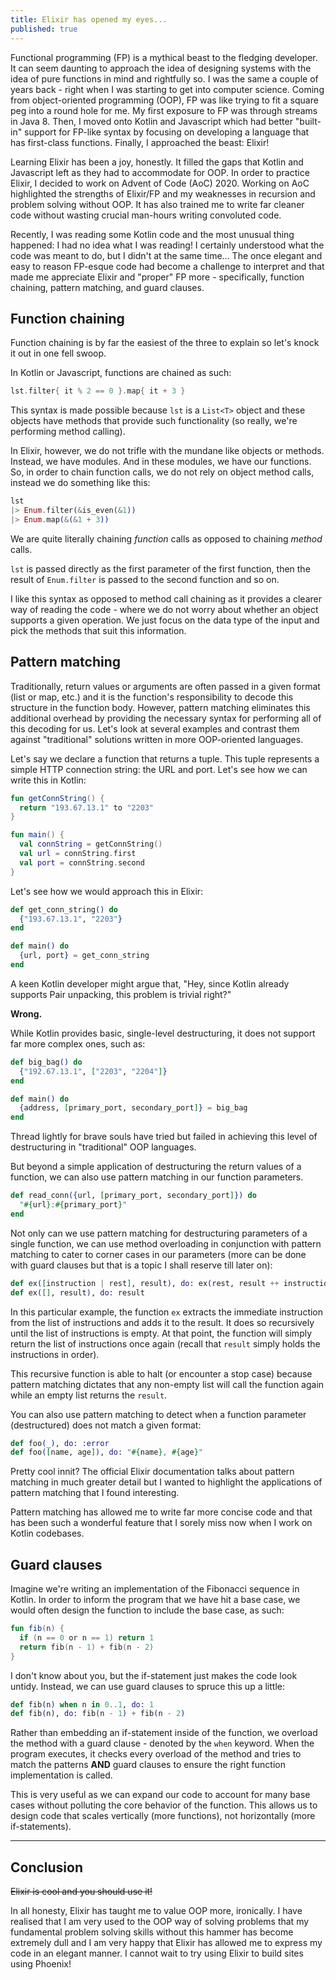 ```yaml
---
title: Elixir has opened my eyes...
published: true
---
```


Functional programming (FP) is a mythical beast to the fledging developer. It can seem daunting to approach the idea of designing systems with the idea of pure functions in mind and rightfully so. I was the same a couple of years back - right when I was starting to get into computer science. Coming from object-oriented programming (OOP), FP was like trying to fit a square peg into a round hole for me. My first exposure to FP was through streams in Java 8. Then, I moved onto Kotlin and Javascript which had better "built-in" support for FP-like syntax by focusing on developing a language that has first-class functions. Finally, I approached the beast: Elixir! 

Learning Elixir has been a joy, honestly. It filled the gaps that Kotlin and Javascript left as they had to accommodate for OOP. In order to practice Elixir, I decided to work on Advent of Code (AoC) 2020. Working on AoC highlighted the strengths of Elixir/FP and my weaknesses in recursion and problem solving without OOP. It has also trained me to write far cleaner code without wasting crucial man-hours writing convoluted code.

Recently, I was reading some Kotlin code and the most unusual thing happened: I had no idea what I was reading! I certainly understood what the code was meant to do, but I didn't at the same time... The once elegant and easy to reason FP-esque code had become a challenge to interpret and that made me appreciate Elixir and "proper" FP more - specifically, function chaining, pattern matching, and guard clauses.

## Function chaining

Function chaining is by far the easiest of the three to explain so let's knock it out in one fell swoop.

In Kotlin or Javascript, functions are chained as such:

```kotlin
lst.filter{ it % 2 == 0 }.map{ it + 3 }
```

This syntax is made possible because `lst` is a `List<T>` object and these objects have methods that provide such functionality (so really, we're performing method calling).

In Elixir, however, we do not trifle with the mundane like objects or methods. Instead, we have modules. And in these modules, we have our functions. So, in order to chain function calls, we do not rely on object method calls, instead we do something like this:

```elixir
lst
|> Enum.filter(&is_even(&1))
|> Enum.map(&(&1 + 3))
```

We are quite literally chaining *function* calls as opposed to chaining *method* calls.

`lst` is passed directly as the first parameter of the first function, then the result of `Enum.filter` is passed to the second function and so on.

I like this syntax as opposed to method call chaining as it provides a clearer way of reading the code - where we do not worry about whether an object supports a given operation. We just focus on the data type of the input and pick the methods that suit this information.

## Pattern matching

Traditionally, return values or arguments are often passed in a given format (list or map, etc.) and it is the function's responsibility to decode this structure in the function body. However, pattern matching eliminates this additional overhead by providing the necessary syntax for performing all of this decoding for us. Let's look at several examples and contrast them against "traditional" solutions written in more OOP-oriented languages.

Let's say we declare a function that returns a tuple. This tuple represents a simple HTTP connection string: the URL and port. Let's see how we can write this in Kotlin:

```kotlin
fun getConnString() {
  return "193.67.13.1" to "2203"
}

fun main() {
  val connString = getConnString()
  val url = connString.first
  val port = connString.second
}
```

Let's see how we would approach this in Elixir:

```elixir
def get_conn_string() do 
  {"193.67.13.1", "2203"}
end

def main() do  
  {url, port} = get_conn_string
end
```

A keen Kotlin developer might argue that, "Hey, since Kotlin already supports Pair unpacking, this problem is trivial right?" 

**Wrong.**

While Kotlin provides basic, single-level destructuring, it does not support far more complex ones, such as:

```elixir
def big_bag() do 
  {"192.67.13.1", ["2203", "2204"]}
end

def main() do
  {address, [primary_port, secondary_port]} = big_bag
end
```

Thread lightly for brave souls have tried but failed in achieving this level of destructuring in "traditional" OOP languages.

But beyond a simple application of destructuring the return values of a function, we can also use pattern matching in our function parameters.

```elixir
def read_conn({url, [primary_port, secondary_port]}) do 
  "#{url}:#{primary_port}"
end
```

Not only can we use pattern matching for destructuring parameters of a single function, we can use method overloading in conjunction with pattern matching to cater to corner cases in our parameters (more can be done with guard clauses but that is a topic I shall reserve till later on):

```elixir
def ex([instruction | rest], result), do: ex(rest, result ++ instruction)
def ex([], result), do: result
```

In this particular example, the function `ex` extracts the immediate instruction from the list of instructions and adds it to the result. It does so recursively until the list of instructions is empty. At that point, the function will simply return the list of instructions once again (recall that `result` simply holds the instructions in order).

This recursive function is able to halt (or encounter a stop case) because pattern matching dictates that any non-empty list will call the function again while an empty list returns the `result`.

You can also use pattern matching to detect when a function parameter (destructured) does not match a given format:

```elixir
def foo(_), do: :error
def foo([name, age]), do: "#{name}, #{age}"
```

Pretty cool innit? The official Elixir documentation talks about pattern matching in much greater detail but I wanted to highlight the applications of pattern matching that I found interesting.

Pattern matching has allowed me to write far more concise code and that has been such a wonderful feature that I sorely miss now when I work on Kotlin codebases.

## Guard clauses

Imagine we're writing an implementation of the Fibonacci sequence in Kotlin. In order to inform the program that we have hit a base case, we would often design the function to include the base case, as such:

```kotlin
fun fib(n) {
  if (n == 0 or n == 1) return 1
  return fib(n - 1) + fib(n - 2)
}
```

I don't know about you, but the if-statement just makes the code look untidy. Instead, we can use guard clauses to spruce this up a little:

```elixir
def fib(n) when n in 0..1, do: 1
def fib(n), do: fib(n - 1) + fib(n - 2)
```

Rather than embedding an if-statement inside of the function, we overload the method with a guard clause - denoted by the `when` keyword. When the program executes, it checks every overload of the method and tries to match the patterns **AND** guard clauses to ensure the right function implementation is called. 

This is very useful as we can expand our code to account for many base cases without polluting the core behavior of the function. This allows us to design code that scales vertically (more functions), not horizontally (more if-statements).

---

## Conclusion

~~Elixir is cool and you should use it!~~

In all honesty, Elixir has taught me to value OOP more, ironically. I have realised that I am very used to the OOP way of solving problems that my fundamental problem solving skills without this hammer has become extremely dull and I am very happy that Elixir has allowed me to express my code in an elegant manner. I cannot wait to try using Elixir to build sites using Phoenix!
